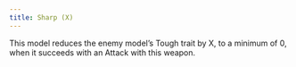 ```yaml
---
title: Sharp (X)
---
```

This model reduces the enemy model’s Tough trait by X, to a minimum of 0, when it succeeds with an Attack with this weapon.